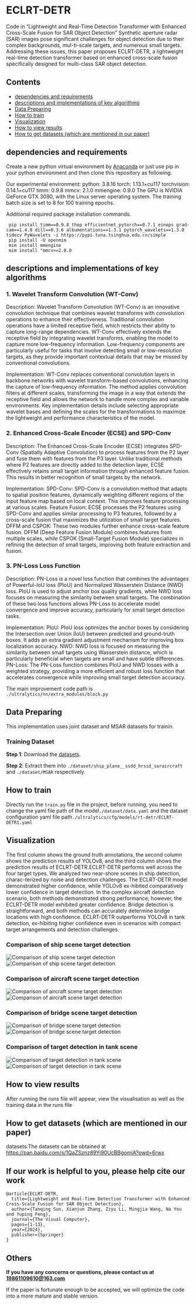 # ECLRT-DETR
Code in “Lightweight and Real-Time Detection Transformer with Enhanced Cross-Scale Fusion for SAR Object Detection”
Synthetic aperture radar (SAR) images pose significant challenges for object detection due to their complex backgrounds, mul-ti-scale targets, and numerous small targets. Addressing these issues, this paper proposes ECLRT-DETR, a lightweight real-time detection transformer based on enhanced cross-scale fusion specifically designed for multi-class SAR object detection.

## Contents

* [dependencies and requirements](#dependencies-and-requirements)
* [descriptions and implementations of key algorithms](#descriptions-and-implementations-of-key-algorithms)
* [Data Preparing](#Data-Preparing)
* [How to train](#How-to-train)
* [Visualization](#Visualization)
* [How to view results](#How-to-view-results)
* [How to get datasets (which are mentioned in our paper)](#How-to-get-datasets (which are mentioned in our paper))


## dependencies and requirements

Create a new python virtual environment by [Anaconda](https://www.anaconda.com/) or just use pip in your python environment and then clone this repository as following.

Our experimental environment:
python: 3.8.16
torch: 1.13.1+cu117
torchvision: 0.14.1+cu117
timm: 0.9.8
mmcv: 2.1.0
mmengine: 0.9.0
The GPU is NVIDIA GeForce GTX 3090, with the Linux server operating system. The training batch size is set to 8 for 100 training epochs.

 Additional required package installation commands.
   ```
    pip install timm==0.9.8 thop efficientnet_pytorch==0.7.1 einops grad-cam==1.4.8 dill==0.3.6 albumentations==1.3.1 pytorch_wavelets==1.3.0 tidecv PyWavelets -i https://pypi.tuna.tsinghua.edu.cn/simple
    pip install -U openmim
    mim install mmengine
    mim install "mmcv>=2.0.0
   ```
## descriptions and implementations of key algorithms

### 1. Wavelet Transform Convolution (WT-Conv)

Description:
Wavelet Transform Convolution (WT-Conv) is an innovative convolution technique that combines wavelet transforms with convolution operations to enhance their effectiveness. Traditional convolution operations have a limited receptive field, which restricts their ability to capture long-range dependencies. WT-Conv effectively extends the receptive field by integrating wavelet transforms, enabling the model to capture more low-frequency information. Low-frequency components are particularly useful for tasks that involve detecting small or low-resolution targets, as they provide important contextual details that may be missed by conventional convolutions.

Implementation:
WT-Conv replaces conventional convolution layers in backbone networks with wavelet transform-based convolutions, enhancing the capture of low-frequency information.
The method applies convolution filters at different scales, transforming the image in a way that extends the receptive field and allows the network to handle more complex and variable environments.
Key implementation details include selecting appropriate wavelet bases and defining the scales for the transformations to maximize the lightweight and performance characteristics of the model.

### 2. Enhanced Cross-Scale Encoder (ECSE) and SPD-Conv

Description:
The Enhanced Cross-Scale Encoder (ECSE) integrates SPD-Conv (Spatially Adaptive Convolution) to process features from the P2 layer and fuse them with features from the P3 layer. Unlike traditional methods where P2 features are directly added to the detection layer, ECSE effectively retains small target information through enhanced feature fusion. This results in better recognition of small targets by the network.

Implementation:
SPD-Conv: SPD-Conv is a convolution method that adapts to spatial position features, dynamically weighting different regions of the input feature map based on local context. This improves feature processing at various scales.
Feature Fusion: ECSE processes the P2 features using SPD-Conv and applies similar processing to P3 features, followed by a cross-scale fusion that maximizes the utilization of small target features.
DFFM and CSPOK: These two modules further enhance cross-scale feature fusion. DFFM (Deep Feature Fusion Module) combines features from multiple scales, while CSPOK (Small-Target Fusion Module) specializes in refining the detection of small targets, improving both feature extraction and fusion.

### 3. PN-Loss Loss Function

Description:
PN-Loss is a novel loss function that combines the advantages of Powerful-IoU loss (PIoU) and Normalized Wasserstein Distance (NWD) loss. PIoU is used to adjust anchor box quality gradients, while NWD loss focuses on measuring the similarity between small targets. The combination of these two loss functions allows PN-Loss to accelerate model convergence and improve accuracy, particularly for small target detection tasks.

Implementation:
PIoU: PIoU loss optimizes the anchor boxes by considering the Intersection over Union (IoU) between predicted and ground-truth boxes. It adds an extra gradient adjustment mechanism for improving box localization accuracy.
NWD: NWD loss is focused on measuring the similarity between small targets using Wasserstein distance, which is particularly beneficial when targets are small and have subtle differences.
PN-Loss: The PN-Loss function combines PIoU and NWD losses with a weighted strategy, providing a more efficient and robust loss function that accelerates convergence while improving small target detection accuracy.

The main improvement code path is `./ultralytics/nn/extra_modules/block.py`

## Data Preparing

This implementation uses joint dataset and MSAR datasets for trainin.

### Training Dataset

**Step 1**: Download the [datasets](https://pan.baidu.com/s/1QaZSznz89Yj90UcBBgomjA?pwd=6rwx ).

**Step 2**: Extract them into `./dataset/ship_plane__ssdd_hrsid_saraircraft` and `./dataset/MSAR` respectively.

## How to train

Directly run the `train.py` file in the project, before running, you need to change the yaml file path of the model`./dataset/data.yaml`  and the dataset configuration yaml file path`./ultralytics/cfg/models/rt-detr/ECLRT-DETR1.yaml`

## Visualization

The first column shows the ground truth annotations, the second column shows the prediction results of YOLOv8, and the third column shows the prediction results of ECLRT-DETR.ECLRT-DETR performs well across the four target types. We analyzed two near-shore scenes in ship detection, charac-terized by noise and detection challenges. The ECLRT-DETR model demonstrated higher confidence, while YOLOv8 ex-hibited comparatively lower confidence in target detection. In the complex aircraft detection scenario, both methods demonstrated strong performance; however, the ECLRT-DETR model exhibited greater confidence. Bridge detection is straightforward, and both methods can accurately determine bridge locations with high confidence. ECLRT-DETR outperforms YOLOv8 in tank detection, ex-hibiting higher confidence even in scenarios with compact target arrangements and detection challenges.

### Comparison of ship scene target detection
![Comparison of ship scene target detection](https://github.com/chcggdhbdshgdfh/ECLRT-DETR/blob/master/Visualization/ship1.jpg)
![Comparison of ship scene target detection](https://github.com/chcggdhbdshgdfh/ECLRT-DETR/blob/master/Visualization/ship2.jpg)
### Comparison of aircraft scene target detection
![Comparison of aircraft scene target detection](https://github.com/chcggdhbdshgdfh/ECLRT-DETR/blob/master/Visualization/plane1.jpg)
![Comparison of aircraft scene target detection](https://github.com/chcggdhbdshgdfh/ECLRT-DETR/blob/master/Visualization/plane2.jpg)
### Comparison of bridge scene target detection
![Comparison of bridge scene target detection](https://github.com/chcggdhbdshgdfh/ECLRT-DETR/blob/master/Visualization/bridge1.jpg)
![Comparison of bridge scene target detection](https://github.com/chcggdhbdshgdfh/ECLRT-DETR/blob/master/Visualization/bridge2.jpg)
### Comparison of target detection in tank scene
![Comparison of target detection in tank scene](https://github.com/chcggdhbdshgdfh/ECLRT-DETR/blob/master/Visualization/oil%20tank1.jpg)
![Comparison of target detection in tank scene](https://github.com/chcggdhbdshgdfh/ECLRT-DETR/blob/master/Visualization/oil%20tank2.jpg)
## How to view results

After running the runs file will appear, view the visualisation as well as the training data in the runs file

## How to get datasets (which are mentioned in our paper)

datasets:The datasets can be obtained at https://pan.baidu.com/s/1QaZSznz89Yj90UcBBgomjA?pwd=6rwx

## If our work is helpful to you, please help cite our work
```
@article{ECLRT-DETR,
  title={Lightweight and Real-Time Detection Transformer with Enhanced Cross-Scale Fusion for SAR Object Detection},
  author={Tanqing Sun, Xianjun Zhang, Ziyu Li, Mingjia Wang, Na You and Yuping Feng},
  journal={The Visual Computer},
  pages={1-13},
  year={2024},
  publisher={Springer}
}
```

## Others

**If you have any concerns or questions, please contact us at 19861109610@163.com**

If the paper is fortunate enough to be accepted, we will optimize the code into a more mature and stable version.

